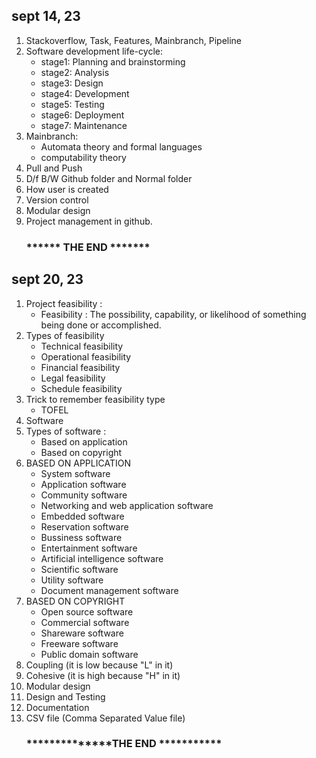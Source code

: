 ## sept 14, 23

1. Stackoverflow, Task, Features, Mainbranch, Pipeline
2. Software  development  life-cycle:
    * stage1: Planning and brainstorming
    * stage2: Analysis
    * stage3: Design
    * stage4: Development
    * stage5: Testing
    * stage6: Deployment
    * stage7: Maintenance
 3. Mainbranch:
    * Automata theory and formal languages
    * computability theory
 4. Pull and Push
 5. D/f B/W Github folder and Normal folder
 6. How user is created
 7. Version control
 8. Modular design
 9. Project management in github.
     ###                     ****** THE END  *******


##  sept 20, 23

 1.  Project feasibility :
      * Feasibility : The possibility, capability, or likelihood of something being done or accomplished.
 2.  Types of feasibility
       * Technical feasibility
       * Operational feasibility
       * Financial feasibility
       * Legal feasibility
       * Schedule feasibility
 3.   Trick to remember feasibility type
       * TOFEL
 4.   Software
 5.   Types of software :
       * Based on application
       * Based on copyright
 6. BASED ON APPLICATION
       * System software
       * Application software
       * Community software
       * Networking and web application software
       * Embedded software
       * Reservation software
       * Bussiness software
       * Entertainment software
       * Artificial intelligence software
       * Scientific software
       * Utility software
       * Document management software
 7. BASED ON COPYRIGHT
       * Open source software
       * Commercial software
       * Shareware software
       * Freeware software
       * Public domain software
 9. Coupling (it is low because "L" in it)
 10. Cohesive (it is high because "H" in it)
 11. Modular design
 12. Design and Testing
 13. Documentation
 14. CSV file (Comma Separated Value file)
      ###         **************THE END ***********
